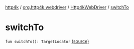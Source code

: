 [http4k](../../index.md) / [org.http4k.webdriver](../index.md) / [Http4kWebDriver](index.md) / [switchTo](./switch-to.md)

# switchTo

`fun switchTo(): TargetLocator` [(source)](https://github.com/http4k/http4k/blob/master/http4k-testing-webdriver/src/main/kotlin/org/http4k/webdriver/Http4kWebDriver.kt#L104)